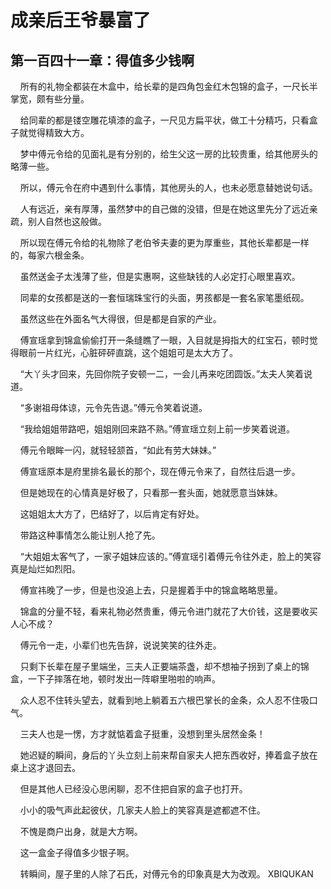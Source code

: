 # 成亲后王爷暴富了 
 ## 第一百四十一章：得值多少钱啊
     所有的礼物全都装在木盒中，给长辈的是四角包金红木包锦的盒子，一尺长半掌宽，颇有些分量。

    给同辈的都是镂空雕花填漆的盒子，一尺见方扁平状，做工十分精巧，只看盒子就觉得精致大方。

    梦中傅元令给的见面礼是有分别的，给生父这一房的比较贵重，给其他房头的略薄一些。

    所以，傅元令在府中遇到什么事情，其他房头的人，也未必愿意替她说句话。

    人有远近，亲有厚薄，虽然梦中的自己做的没错，但是在她这里先分了远近亲疏，别人自然也这般做。

    所以现在傅元令给的礼物除了老伯爷夫妻的更为厚重些，其他长辈都是一样的，每家六根金条。

    虽然送金子太浅薄了些，但是实惠啊，这些缺钱的人必定打心眼里喜欢。

    同辈的女孩都是送的一套恒瑞珠宝行的头面，男孩都是一套名家笔墨纸砚。

    虽然这些在外面名气大得很，但是都是自家的产业。

    傅宣瑶拿到锦盒偷偷打开一条缝瞧了一眼，入目就是拇指大的红宝石，顿时觉得眼前一片红光，心脏砰砰直跳，这个姐姐可是太大方了。

    “大丫头才回来，先回你院子安顿一二，一会儿再来吃团圆饭。”太夫人笑着说道。

    “多谢祖母体谅，元令先告退。”傅元令笑着说道。

    “我给姐姐带路吧，姐姐刚回来路不熟。”傅宣瑶立刻上前一步笑着说道。

    傅元令眼眸一闪，就轻轻颔首，“如此有劳大妹妹。”

    傅宣瑶原本是府里排名最长的那个，现在傅元令来了，自然往后退一步。

    但是她现在的心情真是好极了，只看那一套头面，她就愿意当妹妹。

    这姐姐太大方了，巴结好了，以后肯定有好处。

    带路这种事情怎么能让别人抢了先。

    “大姐姐太客气了，一家子姐妹应该的。”傅宣瑶引着傅元令往外走，脸上的笑容真是灿烂如烈阳。

    傅宣祎晚了一步，但是也没追上去，只是握着手中的锦盒略略思量。

    锦盒的分量不轻，看来礼物必然贵重，傅元令进门就花了大价钱，这是要收买人心不成？

    傅元令一走，小辈们也先告辞，说说笑笑的往外走。

    只剩下长辈在屋子里端坐，三夫人正要端茶盏，却不想袖子拐到了桌上的锦盒，一下子摔落在地，顿时发出一阵噼里啪啦的响声。

    众人忍不住转头望去，就看到地上躺着五六根巴掌长的金条，众人忍不住吸口气。

    三夫人也是一愣，方才就惦着盒子挺重，没想到里头居然金条！

    她迟疑的瞬间，身后的丫头立刻上前来帮自家夫人把东西收好，捧着盒子放在桌上这才退回去。

    但是其他人已经没心思闲聊，忍不住把自家的盒子也打开。

    小小的吸气声此起彼伏，几家夫人脸上的笑容真是遮都遮不住。

    不愧是商户出身，就是大方啊。

    这一盒金子得值多少银子啊。

    转瞬间，屋子里的人除了石氏，对傅元令的印象真是大为改观。 
XBIQUKAN
